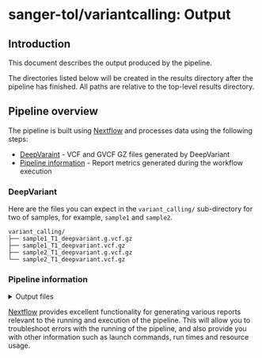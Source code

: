 # sanger-tol/variantcalling: Output

## Introduction

This document describes the output produced by the pipeline.

The directories listed below will be created in the results directory after the pipeline has finished. All paths are relative to the top-level results directory.

## Pipeline overview

The pipeline is built using [Nextflow](https://www.nextflow.io/) and processes data using the following steps:

- [DeepVaraint](#deepvariant) - VCF and GVCF GZ files generated by DeepVariant
- [Pipeline information](#pipeline-information) - Report metrics generated during the workflow execution

### DeepVariant

Here are the files you can expect in the `variant_calling/` sub-directory for two of samples, for example, `sample1` and `sample2`.

```text
variant_calling/
├── sample1_T1_deepvariant.g.vcf.gz
├── sample1_T1_deepvariant.vcf.gz
├── sample2_T1_deepvariant.g.vcf.gz
└── sample2_T1_deepvariant.vcf.gz
```

### Pipeline information

<details markdown="1">
<summary>Output files</summary>

- `variantcalling_info/`
  - Reports generated by Nextflow: `execution_report.html`, `execution_timeline.html`, `execution_trace.txt` and `pipeline_dag.dot`/`pipeline_dag.svg`.
  - Reports generated by the pipeline: `pipeline_report.html`, `pipeline_report.txt` and `software_versions.yml`. The `pipeline_report*` files will only be present if the `--email` / `--email_on_fail` parameter's are used when running the pipeline.
  - Reformatted samplesheet files used as input to the pipeline: `samplesheet.valid.csv`.

</details>

[Nextflow](https://www.nextflow.io/docs/latest/tracing.html) provides excellent functionality for generating various reports relevant to the running and execution of the pipeline. This will allow you to troubleshoot errors with the running of the pipeline, and also provide you with other information such as launch commands, run times and resource usage.
